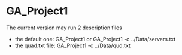 # GA_Project1
The current version may run 2 description files
- the default one: GA_Project1 or GA_Project1 -c ../Data/servers.txt
- the quad.txt file: GA_Project1 -c ../Data/qud.txt

